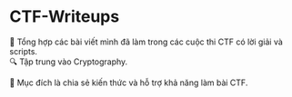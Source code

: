 # CTF-Writeups
📌 Tổng hợp các bài viết mình đã làm trong các cuộc thi CTF có lời giải và scripts.   
🔍 Tập trung vào Cryptography.

🚀 Mục đích là chia sẻ kiến thức và hỗ trợ khả năng làm bài CTF.
